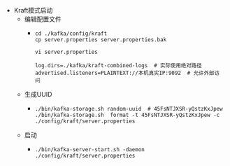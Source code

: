 - Kraft模式启动
	- 编辑配置文件
		- ```
		  cd ./kafka/config/kraft
		  cp server.properties server.properties.bak
		  
		  vi server.properties
		  
		  log.dirs=./kafka/kraft-combined-logs  # 实际使用绝对路径
		  advertised.listeners=PLAINTEXT://本机真实IP:9092  # 允许外部访问
		  ```
	- 生成UUID
		- ```
		  ./bin/kafka-storage.sh random-uuid  # 45FsNTJXSR-yQstzKxJpew
		  ./bin/kafka-storage.sh  format -t 45FsNTJXSR-yQstzKxJpew -c ./config/kraft/server.properties
		  ```
	- 启动
		- ```
		  ./bin/kafka-server-start.sh -daemon ./config/kraft/server.properties
		  ```